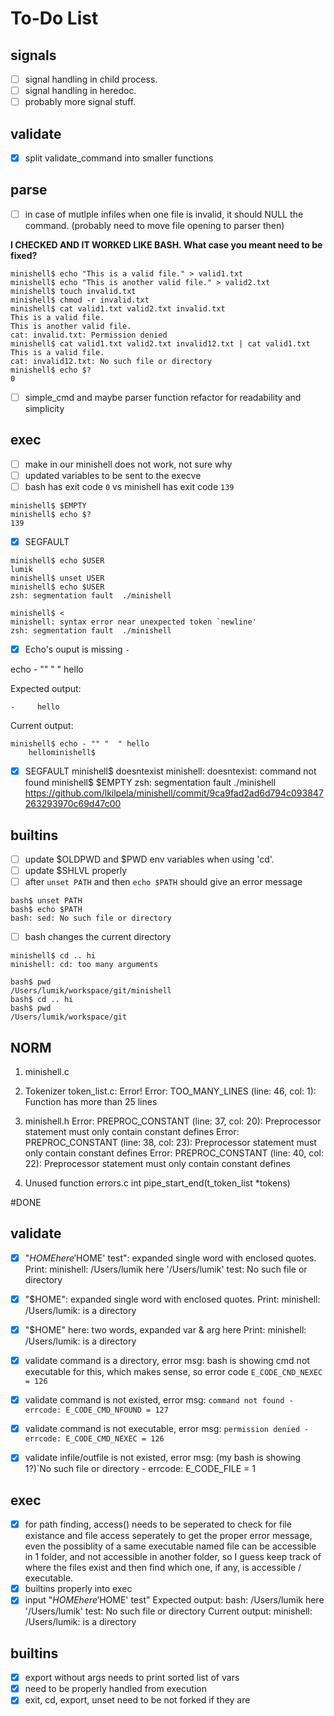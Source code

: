 # To-Do List

## signals
- [ ] signal handling in child process.
- [ ] signal handling in heredoc.
- [ ] probably more signal stuff.

## validate
- [x] split validate_command into smaller functions

## parse
- [ ] in case of mutlple infiles when one file is invalid, it should NULL the command. (probably need to move file opening to parser then)

**I CHECKED AND IT WORKED LIKE BASH. What case you meant need to be fixed?**
```
minishell$ echo "This is a valid file." > valid1.txt
minishell$ echo "This is another valid file." > valid2.txt
minishell$ touch invalid.txt
minishell$ chmod -r invalid.txt
minishell$ cat valid1.txt valid2.txt invalid.txt
This is a valid file.
This is another valid file.
cat: invalid.txt: Permission denied
minishell$ cat valid1.txt valid2.txt invalid12.txt | cat valid1.txt
This is a valid file.
cat: invalid12.txt: No such file or directory
minishell$ echo $?
0
```

- [ ] simple_cmd and maybe parser function refactor for readability and simplicity

## exec
- [ ] make in our minishell does not work, not sure why
- [ ] updated variables to be sent to the execve
- [ ] bash has exit code `0` vs minishell has exit code `139`
```
minishell$ $EMPTY
minishell$ echo $?
139
```
- [x] SEGFAULT
```
minishell$ echo $USER
lumik
minishell$ unset USER
minishell$ echo $USER
zsh: segmentation fault  ./minishell
```
```
minishell$ <
minishell: syntax error near unexpected token `newline'
zsh: segmentation fault  ./minishell
```

- [x] Echo's ouput is missing `-`

echo - "" "  " hello

Expected output: 
```
-     hello
```

Current output:
```
minishell$ echo - "" "  " hello
    hellominishell$ 
```

- [x] SEGFAULT
minishell$ doesntexist
minishell: doesntexist: command not found
minishell$ $EMPTY
zsh: segmentation fault  ./minishell
https://github.com/lkilpela/minishell/commit/9ca9fad2ad6d794c093847263293970c69d47c00

## builtins
- [ ] update $OLDPWD and $PWD env variables when using 'cd'.
- [ ] update $SHLVL properly
- [ ] after `unset PATH` and then `echo $PATH` should give an error message
```
bash$ unset PATH
bash$ echo $PATH
bash: sed: No such file or directory
```

- [ ] bash changes the current directory 
```
minishell$ cd .. hi
minishell: cd: too many arguments
```
```
bash$ pwd
/Users/lumik/workspace/git/minishell
bash$ cd .. hi
bash$ pwd
/Users/lumik/workspace/git
```


## NORM

1. minishell.c

2. Tokenizer
token_list.c: Error!
Error: TOO_MANY_LINES       (line:  46, col:   1):      Function has more than 25 lines

3. minishell.h
Error: PREPROC_CONSTANT     (line:  37, col:  20):      Preprocessor statement must only contain constant defines
Error: PREPROC_CONSTANT     (line:  38, col:  23):      Preprocessor statement must only contain constant defines
Error: PREPROC_CONSTANT     (line:  40, col:  22):      Preprocessor statement must only contain constant defines

4. Unused function
errors.c
int	pipe_start_end(t_token_list *tokens)

#DONE

## validate

- [x] "$HOME here '$HOME' test": expanded single word with enclosed quotes. Print: minishell: /Users/lumik here '/Users/lumik' test: No such file or directory

- [x] "$HOME": expanded single word with enclosed quotes.
Print: minishell: /Users/lumik: is a directory

- [x] "$HOME" here: two words, expanded var & arg here
Print: minishell: /Users/lumik: is a directory

- [x] validate command is a directory, error msg: bash is showing cmd not executable for this, which makes sense, so error code `E_CODE_CND_NEXEC = 126`
- [x] validate command is not existed, error msg: `command not found - errcode: E_CODE_CMD_NFOUND = 127`
- [x] validate command is not executable, error msg: `permission denied - errcode: E_CODE_CMD_NEXEC = 126`
- [x] validate infile/outfile is not existed, error msg: (my bash is showing 1?)`No such file or directory - errcode: E_CODE_FILE = 1

## exec
- [x] for path finding, access() needs to be seperated to check for file existance and file access seperately to get the proper error message, even the possiblity of a same executable named file can be accessible in 1 folder, and not accessible in another folder, so I guess keep track of where the files exist and then find which one, if any, is accessible / executable.
- [x] builtins properly into exec
- [x] input "$HOME here '$HOME' test"
Expected output:
bash: /Users/lumik here '/Users/lumik' test: No such file or directory
Current output:
minishell: /Users/lumik: is a directory

## builtins
- [x] export without args needs to print sorted list of vars
- [x] need to be properly handled from execution
- [x] exit, cd, export, unset need to be not forked if they are 